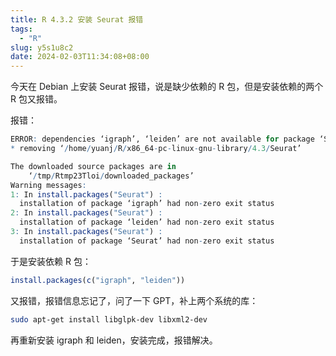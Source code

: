 ```yaml
---
title: R 4.3.2 安装 Seurat 报错
tags:
  - "R"
slug: y5s1u8c2
date: 2024-02-03T11:34:08+08:00
---
```


今天在 Debian 上安装 Seurat 报错，说是缺少依赖的 R 包，但是安装依赖的两个 R 包又报错。

<!--more-->

报错：

```r
ERROR: dependencies ‘igraph’, ‘leiden’ are not available for package ‘Seurat’
* removing ‘/home/yuanj/R/x86_64-pc-linux-gnu-library/4.3/Seurat’

The downloaded source packages are in
	‘/tmp/Rtmp23Tloi/downloaded_packages’
Warning messages:
1: In install.packages("Seurat") :
  installation of package ‘igraph’ had non-zero exit status
2: In install.packages("Seurat") :
  installation of package ‘leiden’ had non-zero exit status
3: In install.packages("Seurat") :
  installation of package ‘Seurat’ had non-zero exit status
```

于是安装依赖 R 包：

```r
install.packages(c("igraph", "leiden"))
```

又报错，报错信息忘记了，问了一下 GPT，补上两个系统的库：

```bash
sudo apt-get install libglpk-dev libxml2-dev
```

再重新安装 igraph 和 leiden，安装完成，报错解决。